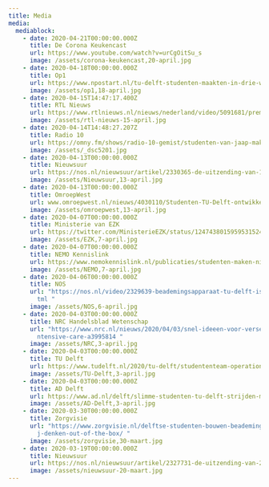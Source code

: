 ```yaml
---
title: Media
media:
  mediablock:
    - date: 2020-04-21T00:00:00.000Z
      title: De Corona Keukencast
      url: https://www.youtube.com/watch?v=urCgOitSu_s
      image: /assets/corona-keukencast,20-april.jpg
    - date: 2020-04-18T00:00:00.000Z
      title: Op1
      url: https://www.npostart.nl/tu-delft-studenten-maakten-in-drie-weken-beademingsapparaat-voor-intensive-care/17-04-2020/POMS_BV_16087788
      image: /assets/op1,18-april.jpg
    - date: 2020-04-15T14:47:17.400Z
      title: RTL Nieuws
      url: https://www.rtlnieuws.nl/nieuws/nederland/video/5091681/premier-mark-rutte-neemt-kijkje-bij-nieuw-beademingsapparaat-van-tu
      image: /assets/rtl-nieuws-15-april.jpg
    - date: 2020-04-14T14:48:27.207Z
      title: Radio 10
      url: https://omny.fm/shows/radio-10-gemist/studenten-van-jaap-maken-in-3-weken-beademingsappa
      image: /assets/_dsc5201.jpg
    - date: 2020-04-13T00:00:00.000Z
      title: Nieuwsuur
      url: https://nos.nl/nieuwsuur/artikel/2330365-de-uitzending-van-13-april-hoe-kunnen-scholen-weer-open-beademingsapparaat-van-eigen-bodem-voorbereiden-op-economie-op-1-5-meter.html
      image: /assets/Nieuwsuur,13-april.jpg
    - date: 2020-04-13T00:00:00.000Z
      title: OmroepWest
      url: www.omroepwest.nl/nieuws/4030110/Studenten-TU-Delft-ontwikkelen-simpel-beademingsapparaat
      image: /assets/omroepwest,13-april.jpg
    - date: 2020-04-07T00:00:00.000Z
      title: Ministerie van EZK
      url: https://twitter.com/MinisterieEZK/status/1247438015959531524?s=20
      image: /assets/EZK,7-april.jpg
    - date: 2020-04-07T00:00:00.000Z
      title: NEMO Kennislink
      url: https://www.nemokennislink.nl/publicaties/studenten-maken-nieuw-beademingsapparaat/
      image: /assets/NEMO,7-april.jpg
    - date: 2020-04-06T00:00:00.000Z
      title: NOS
      url: "https://nos.nl/video/2329639-beademingsapparaat-tu-delft-is-bijna-klaar.h\
        tml "
      image: /assets/NOS,6-april.jpg
    - date: 2020-04-03T00:00:00.000Z
      title: NRC Handelsblad Wetenschap
      url: "https://www.nrc.nl/nieuws/2020/04/03/snel-ideeen-voor-verse-lucht-op-de-i\
        ntensive-care-a3995814 "
      image: /assets/NRC,3-april.jpg
    - date: 2020-04-03T00:00:00.000Z
      title: TU Delft
      url: https://www.tudelft.nl/2020/tu-delft/studententeam-operationair-heeft-werkend-prototype-voor-een-noodbeademingsapparaat/
      image: /assets/TU-Delft,3-april.jpg
    - date: 2020-04-03T00:00:00.000Z
      title: AD Delft
      url: https://www.ad.nl/delft/slimme-studenten-tu-delft-strijden-mee-tegen-corona-snel-nieuwe-beademingsapparatuur-in-de-maak~aaca1d18/
      image: /assets/AD-Delft,3-april.jpg
    - date: 2020-03-30T00:00:00.000Z
      title: Zorgvisie
      url: "https://www.zorgvisie.nl/delftse-studenten-bouwen-beademingsapparatuur-wi\
        j-denken-out-of-the-box/ "
      image: /assets/zorgvisie,30-maart.jpg
    - date: 2020-03-19T00:00:00.000Z
      title: Nieuwsuur
      url: https://nos.nl/nieuwsuur/artikel/2327731-de-uitzending-van-20-maart-risico-s-voor-zorgpersoneel-meer-beademingsapparatuur-corona-aanpak-taiwan.html
      image: /assets/nieuwsuur-20-maart.jpg
---
```

